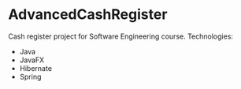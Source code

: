 # AdvancedCashRegister
Cash register project for Software Engineering course.
Technologies:
- Java
- JavaFX
- Hibernate
- Spring
